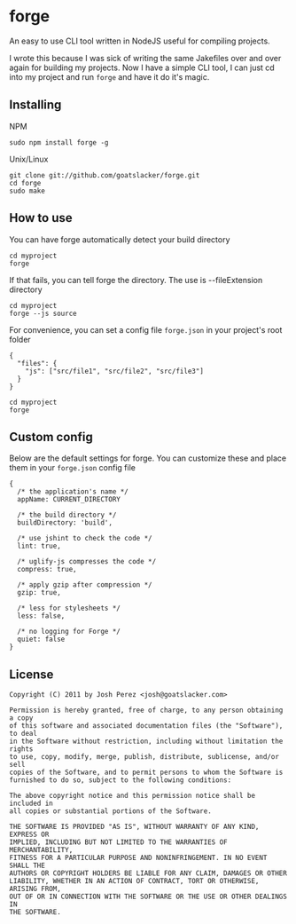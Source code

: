 # forge

An easy to use CLI tool written in NodeJS useful for compiling projects.

I wrote this because I was sick of writing the same Jakefiles over and over again for building my projects.
Now I have a simple CLI tool, I can just cd into my project and run `forge` and have it do it's magic.

## Installing

NPM

    sudo npm install forge -g

Unix/Linux

    git clone git://github.com/goatslacker/forge.git
    cd forge
    sudo make

## How to use

You can have forge automatically detect your build directory

    cd myproject
    forge

If that fails, you can tell forge the directory. The use is --fileExtension directory

    cd myproject
    forge --js source

For convenience, you can set a config file `forge.json` in your project's root folder

    {
      "files": {
        "js": ["src/file1", "src/file2", "src/file3"]
      }
    }

    cd myproject
    forge

## Custom config

Below are the default settings for forge. You can customize these and place them in your `forge.json` config file

    {
      /* the application's name */
      appName: CURRENT_DIRECTORY
    
      /* the build directory */
      buildDirectory: 'build',

      /* use jshint to check the code */
      lint: true,

      /* uglify-js compresses the code */
      compress: true,

      /* apply gzip after compression */
      gzip: true,

      /* less for stylesheets */
      less: false,

      /* no logging for Forge */
      quiet: false
    }

## License

    Copyright (C) 2011 by Josh Perez <josh@goatslacker.com>

    Permission is hereby granted, free of charge, to any person obtaining a copy
    of this software and associated documentation files (the "Software"), to deal
    in the Software without restriction, including without limitation the rights
    to use, copy, modify, merge, publish, distribute, sublicense, and/or sell
    copies of the Software, and to permit persons to whom the Software is
    furnished to do so, subject to the following conditions:

    The above copyright notice and this permission notice shall be included in
    all copies or substantial portions of the Software.

    THE SOFTWARE IS PROVIDED "AS IS", WITHOUT WARRANTY OF ANY KIND, EXPRESS OR
    IMPLIED, INCLUDING BUT NOT LIMITED TO THE WARRANTIES OF MERCHANTABILITY,
    FITNESS FOR A PARTICULAR PURPOSE AND NONINFRINGEMENT. IN NO EVENT SHALL THE
    AUTHORS OR COPYRIGHT HOLDERS BE LIABLE FOR ANY CLAIM, DAMAGES OR OTHER
    LIABILITY, WHETHER IN AN ACTION OF CONTRACT, TORT OR OTHERWISE, ARISING FROM,
    OUT OF OR IN CONNECTION WITH THE SOFTWARE OR THE USE OR OTHER DEALINGS IN
    THE SOFTWARE.

